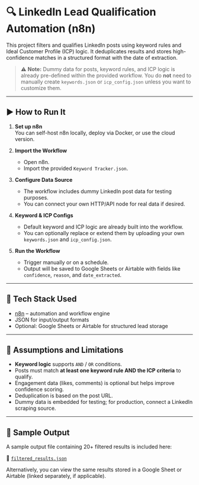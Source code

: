 # 🔍 LinkedIn Lead Qualification Automation (n8n)

This project filters and qualifies LinkedIn posts using keyword rules and Ideal Customer Profile (ICP) logic. It deduplicates results and stores high-confidence matches in a structured format with the date of extraction.

> ⚠️ **Note:** Dummy data for posts, keyword rules, and ICP logic is already pre-defined within the provided workflow. You do **not** need to manually create `keywords.json` or `icp_config.json` unless you want to customize them.

---

## ▶️ How to Run It

1. **Set up n8n**  
   You can self-host n8n locally, deploy via Docker, or use the cloud version.

2. **Import the Workflow**  
   - Open n8n.
   - Import the provided `Keyword Tracker.json`.

3. **Configure Data Source**  
   - The workflow includes dummy LinkedIn post data for testing purposes.
   - You can connect your own HTTP/API node for real data if desired.

4. **Keyword & ICP Configs**  
   - Default keyword and ICP logic are already built into the workflow.
   - You can optionally replace or extend them by uploading your own `keywords.json` and `icp_config.json`.

5. **Run the Workflow**  
   - Trigger manually or on a schedule.
   - Output will be saved to Google Sheets or Airtable with fields like `confidence`, `reason`, and `date_extracted`.

---

## 🧰 Tech Stack Used

- [n8n](https://n8n.io) – automation and workflow engine  
- JSON for input/output formats  
- Optional: Google Sheets or Airtable for structured lead storage

---

## 📌 Assumptions and Limitations

- **Keyword logic** supports `AND` / `OR` conditions.
- Posts must match **at least one keyword rule AND the ICP criteria** to qualify.
- Engagement data (likes, comments) is optional but helps improve confidence scoring.
- Deduplication is based on the post URL.
- Dummy data is embedded for testing; for production, connect a LinkedIn scraping source.

---

## 📄 Sample Output

A sample output file containing 20+ filtered results is included here:

📁 [`filtered_results.json`](filtered_results.json)

Alternatively, you can view the same results stored in a Google Sheet or Airtable (linked separately, if applicable).
